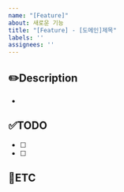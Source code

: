 ```yaml
---
name: "[Feature]"
about: 새로운 기능
title: "[Feature] - [도메인]제목"
labels: ''
assignees: ''
---
```


## ✏️Description
- <!--작업 사항을 입력해 주세요-->

## ✅TODO
- [ ] <!--todo-->
- [ ] <!--todo-->

## 🐾ETC
